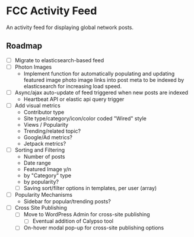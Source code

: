 # FCC Activity Feed
An activity feed for displaying global network posts.

## Roadmap

- [ ] Migrate to elasticsearch-based feed
- [ ] Photon Images
  - Implement function for automatically populating and updating featured image photo image links into post meta to be indexed by elasticsearch for increasing load speed.
- [ ] Async/ajax auto-update of feed triggered when new posts are indexed
  - Heartbeat API or elastic api query trigger
- [ ] Add visual metrics
  - Contributor type
  - Site type/category/icon/color coded "Wired" style
  - Views / Popularity
  - Trending/related topic?
  - Google/Ad metrics?
  - Jetpack metrics?
- [ ] Sorting and Filtering
  - Number of posts
  - Date range
  - Featured Image y/n
  - by "Category" type
  - by popularity?
  - [ ] Saving sort/filter options in templates, per user (array)
- [ ] Popularity Mechanisms
  - Sidebar for popular/trending posts?
- [ ] Cross Site Publishing
  - [ ] Move to WordPress Admin for cross-site publishing
    - [ ] Eventual addition of Calypso tool
  - [ ] On-hover modal pop-up for cross-site publishing options
